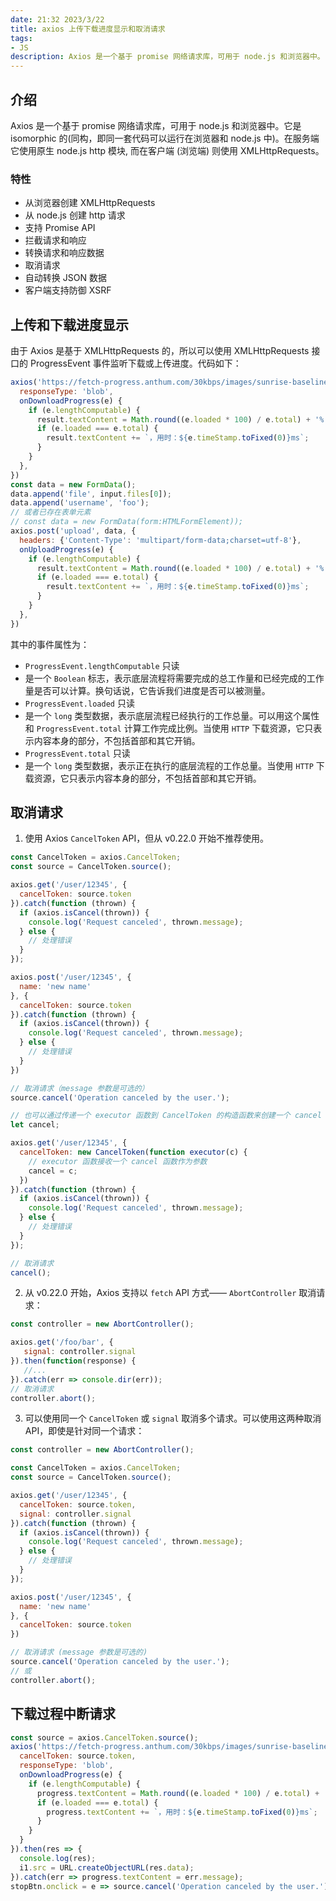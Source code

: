 ```yaml
---
date: 21:32 2023/3/22
title: axios 上传下载进度显示和取消请求
tags:
- JS
description: Axios 是一个基于 promise 网络请求库，可用于 node.js 和浏览器中。
---
```

## 介绍
Axios 是一个基于 promise 网络请求库，可用于 node.js 和浏览器中。它是 isomorphic 的(同构，即同一套代码可以运行在浏览器和 node.js 中)。在服务端它使用原生 node.js http 模块, 而在客户端 (浏览端) 则使用 XMLHttpRequests。
### 特性
- 从浏览器创建 XMLHttpRequests
- 从 node.js 创建 http 请求
- 支持 Promise API
- 拦截请求和响应
- 转换请求和响应数据
- 取消请求
- 自动转换 JSON 数据
- 客户端支持防御 XSRF

## 上传和下载进度显示
由于 Axios 是基于 XMLHttpRequests 的，所以可以使用 XMLHttpRequests 接口的 ProgressEvent 事件监听下载或上传进度。代码如下：
```js
axios('https://fetch-progress.anthum.com/30kbps/images/sunrise-baseline.jpg', {
  responseType: 'blob',
  onDownloadProgress(e) {
    if (e.lengthComputable) {
      result.textContent = Math.round((e.loaded * 100) / e.total) + '%';
      if (e.loaded === e.total) {
        result.textContent += `，用时：${e.timeStamp.toFixed(0)}ms`;
      }
    }
  },
})
const data = new FormData();
data.append('file', input.files[0]);
data.append('username', 'foo');
// 或者已存在表单元素
// const data = new FormData(form:HTMLFormElement));
axios.post('upload', data, {
  headers: {'Content-Type': 'multipart/form-data;charset=utf-8'},
  onUploadProgress(e) {
    if (e.lengthComputable) {
      result.textContent = Math.round((e.loaded * 100) / e.total) + '%';
      if (e.loaded === e.total) {
        result.textContent += `，用时：${e.timeStamp.toFixed(0)}ms`;
      }
    }
  },
})
```
其中的事件属性为：
- `ProgressEvent.lengthComputable` 只读
- 是一个 `Boolean` 标志，表示底层流程将需要完成的总工作量和已经完成的工作量是否可以计算。换句话说，它告诉我们进度是否可以被测量。
- `ProgressEvent.loaded` 只读
- 是一个 `long` 类型数据，表示底层流程已经执行的工作总量。可以用这个属性和 `ProgressEvent.total` 计算工作完成比例。当使用 `HTTP` 下载资源，它只表示内容本身的部分，不包括首部和其它开销。
- `ProgressEvent.total` 只读
- 是一个 `long` 类型数据，表示正在执行的底层流程的工作总量。当使用 `HTTP` 下载资源，它只表示内容本身的部分，不包括首部和其它开销。

## 取消请求
1. 使用 Axios `CancelToken` API，但从 v0.22.0 开始不推荐使用。
```js
const CancelToken = axios.CancelToken;
const source = CancelToken.source();

axios.get('/user/12345', {
  cancelToken: source.token
}).catch(function (thrown) {
  if (axios.isCancel(thrown)) {
    console.log('Request canceled', thrown.message);
  } else {
    // 处理错误
  }
});

axios.post('/user/12345', {
  name: 'new name'
}, {
  cancelToken: source.token
}).catch(function (thrown) {
  if (axios.isCancel(thrown)) {
    console.log('Request canceled', thrown.message);
  } else {
    // 处理错误
  }
})

// 取消请求（message 参数是可选的）
source.cancel('Operation canceled by the user.');

// 也可以通过传递一个 executor 函数到 CancelToken 的构造函数来创建一个 cancel token：
let cancel;

axios.get('/user/12345', {
  cancelToken: new CancelToken(function executor(c) {
    // executor 函数接收一个 cancel 函数作为参数
    cancel = c;
  })
}).catch(function (thrown) {
  if (axios.isCancel(thrown)) {
    console.log('Request canceled', thrown.message);
  } else {
    // 处理错误
  }
});

// 取消请求
cancel();
```

2. 从 v0.22.0 开始，Axios 支持以 `fetch` API 方式—— `AbortController` 取消请求：
```js
const controller = new AbortController();

axios.get('/foo/bar', {
   signal: controller.signal
}).then(function(response) {
   //...
}).catch(err => console.dir(err));
// 取消请求
controller.abort();
```

3. 可以使用同一个 `CancelToken` 或 `signal` 取消多个请求。可以使用这两种取消 API，即使是针对同一个请求：
```js
const controller = new AbortController();

const CancelToken = axios.CancelToken;
const source = CancelToken.source();

axios.get('/user/12345', {
  cancelToken: source.token,
  signal: controller.signal
}).catch(function (thrown) {
  if (axios.isCancel(thrown)) {
    console.log('Request canceled', thrown.message);
  } else {
    // 处理错误
  }
});

axios.post('/user/12345', {
  name: 'new name'
}, {
  cancelToken: source.token
})

// 取消请求 (message 参数是可选的)
source.cancel('Operation canceled by the user.');
// 或
controller.abort();
```

## 下载过程中断请求
```js
const source = axios.CancelToken.source();
axios('https://fetch-progress.anthum.com/30kbps/images/sunrise-baseline.jpg', {
  cancelToken: source.token,
  responseType: 'blob',
  onDownloadProgress(e) {
    if (e.lengthComputable) {
      progress.textContent = Math.round((e.loaded * 100) / e.total) + '%';
      if (e.loaded === e.total) {
        progress.textContent += `，用时：${e.timeStamp.toFixed(0)}ms`;
      }
    }
  }
}).then(res => {
  console.log(res);
  i1.src = URL.createObjectURL(res.data);
}).catch(err => progress.textContent = err.message);
stopBtn.onclick = e => source.cancel('Operation canceled by the user.');
```
